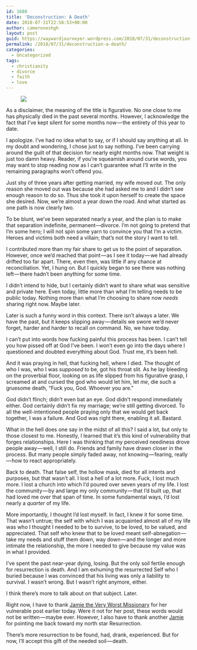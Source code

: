 ```yaml
---
id: 1688
title: 'Deconstruction: A Death'
date: 2018-07-31T22:58:53+00:00
author: cameroneshgh
layout: post
guid: https://waywardjourneyer.wordpress.com/2018/07/31/deconstruction-a-death/
permalink: /2018/07/31/deconstruction-a-death/
categories:
  - Uncategorized
tags:
  - christianity
  - divorce
  - faith
  - love
---
```

<figure> 

<img src="https://waywardjourneyer.files.wordpress.com/2018/07/eee32-1cyayrcdrnppizoqxejp-fq.jpeg?w=525" data-recalc-dims="1" />
  
</figure> 

As a disclaimer, the meaning of the title is figurative. No one close to me has physically died in the past several months. However, I acknowledge the fact that I’ve kept silent for some months now — the entirety of this year to date.

I apologize. I’ve had no idea what to say, or if I should say anything at all. In my doubt and wondering, I chose just to say nothing. I’ve been carrying around the guilt of that decision for nearly eight months now. That weight is just too damn heavy. Reader, if you’re squeamish around curse words, you may want to stop reading now as I can’t guarantee what I’ll write in the remaining paragraphs won’t offend you.

Just shy of three years after getting married, my wife moved out. The only reason she moved out was because she had asked me to and I didn’t see enough reason to do so. Thus she took it upon herself to create the space she desired. Now, we’re almost a year down the road. And what started as one path is now clearly two.

To be blunt, we’ve been separated nearly a year, and the plan is to make that separation indefinite, permanent—divorce. I’m not going to pretend that I’m some hero; I will not spin some yarn to convince you that I’m a victim. Heroes and victims both need a villain; that’s not the story I want to tell.

I contributed more than my fair share to get us to the point of separation. However, once we’d reached that point — as I see it today — we had already drifted too far apart. There, even then, was little if any chance at reconciliation. Yet, I hung on. But I quickly began to see there was nothing left — there hadn’t been anything for some time.

I didn’t intend to hide, but I certainly didn’t want to share what was sensitive and private here. Even today, little more than what I’m telling needs to be public today. Nothing more than what I’m choosing to share now _needs_ sharing right now. Maybe later.

Later is such a funny word in this context. There isn’t always a later. We have the past, but it keeps slipping away — details we swore we’d never forget, harder and harder to recall on command. No, we have today.

I can’t put into words how fucking painful this process has been. I can’t tell you how pissed off at God I’ve been. I won’t even go into the days where I questioned and doubted everything about God. Trust me, it’s been hell.

And it was praying in hell, that fucking hell, where I died. The thought of who I was, who I was _supposed_ to be, got his throat slit. As he lay bleeding on the proverbial floor, looking on as life slipped from his figurative grasp, I screamed at and cursed the god who would let him, let _me_, die such a gruesome death, “Fuck you, God. Whoever you are.”

God didn’t flinch; didn’t even bat an eye. God didn’t respond immediately either. God certainly didn’t fix my marriage; we’re still getting divorced. To all the well-intentioned people praying only that we would get back together, I was a failure. And God was right there, enabling it all. Bastard.

What in the hell does one say in the midst of all this? I said a lot, but only to those closest to me. Honestly, I learned that it’s this kind of vulnerability that forges relationships. Here I was thinking that my perceived neediness drove people away — well, I still do. Friends and family have drawn closer in the process. But many people simply faded away, not knowing — fearing, really — how to react appropriately.

Back to death. That false self, the hollow mask, died for all intents and purposes, but that wasn’t all. I lost a hell of a lot more. Fuck, I lost much more. I lost a church into which I’d poured over seven years of my life. I lost the community — by and large my only community — that I’d built up, that had loved me over that span of time. In some fundamental ways, I’d lost nearly a _quarter_ of my life.

More importantly, I thought I’d lost myself. In fact, I knew it for some time. That wasn’t untrue; the self with which I was acquainted almost all of my life was who I thought I needed to be to survive, to be loved, to be valued, and appreciated. That self who knew that to be loved meant self-abnegation — take my needs and stuff them down, way down — and the longer and more intimate the relationship, the more I needed to give because my value was in what I provided.

I’ve spent the past near-year dying, losing. But the only soil fertile enough for resurrection is death. And I am exhuming the resurrected Self who I buried because I was convinced that his living was only a liability to survival. I wasn’t wrong. But I wasn’t right anymore, either.

I think there’s more to talk about on that subject. Later.

Right now, I have to thank <a href="https://theveryworstmissionary.com/2018/07/divorce-death-and-resurrection/" target="_blank">Jamie the Very Worst Missionary</a> for her vulnerable post earlier today. Were it not for her post, these words would not be written — maybe ever. However, I also have to thank another <a href="http://www.jamieleefinch.com" target="_blank">Jamie</a> for pointing me back toward my north star Resurrection.

There’s more resurrection to be found, had, drank, experienced. But for now, I’ll accept this gift of the needed soil — death.